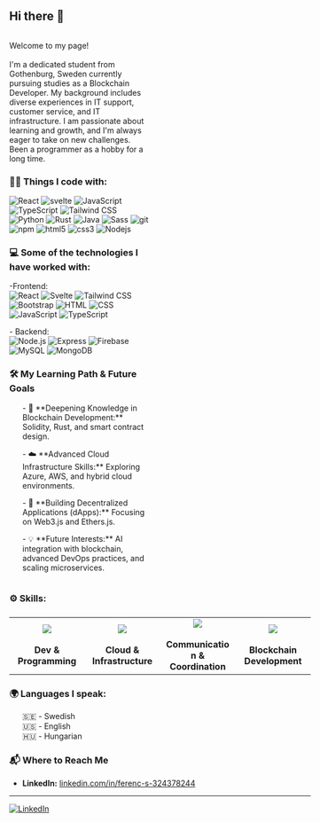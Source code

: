 ## Hi there 👋

<main style="display:flex; flex-wrap:wrap;">

<div  style="width:50%">
<p>Welcome to my page! <br /><br /> I'm a dedicated student from <img src="https://cdn-icons-png.flaticon.com/512/197/197564.png" width="13"/> Gothenburg, Sweden currently pursuing studies as a Blockchain Developer. My background includes diverse experiences in IT support, customer service, and IT infrastructure. I am passionate about learning and growth, and I'm always eager to take on new challenges. Been a programmer as a hobby for a long time.</p>

<h3>👨‍💻 Things I code with: </h3>
<p>
  <img alt="React" src="https://img.shields.io/badge/-React-45b8d8?style=flat-square&logo=react&logoColor=white" />
    <img alt="svelte" src="https://img.shields.io/badge/-Svelte-ff3e00?style=flat-square&logo=svelte&logoColor=white" />
  <img alt="JavaScript" src="https://img.shields.io/badge/-JavaScript-f7df1e?style=flat-square&logo=javascript&logoColor=black" />
  <img alt="TypeScript" src="https://img.shields.io/badge/-TypeScript-007ACC?style=flat-square&logo=typescript&logoColor=white" />
  <img alt="Tailwind CSS" src="https://img.shields.io/badge/-Tailwind%20CSS-38B2AC?style=flat-square&logo=tailwind-css&logoColor=white" />
  <img alt="Python" src="https://img.shields.io/badge/-Python-3776AB?style=flat-square&logo=python&logoColor=white" />
  <img alt="Rust" src="https://img.shields.io/badge/-Rust-000000?style=flat-square&logo=rust&logoColor=white" />
  <img alt="Java" src="https://img.shields.io/badge/-Java-007396?style=flat-square&logo=java&logoColor=white" />
  <img alt="Sass" src="https://img.shields.io/badge/-Sass-CC6699?style=flat-square&logo=sass&logoColor=white" />
  <img alt="git" src="https://img.shields.io/badge/-Git-F05032?style=flat-square&logo=git&logoColor=white" />
  <img alt="npm" src="https://img.shields.io/badge/-NPM-CB3837?style=flat-square&logo=npm&logoColor=white" />
  <img alt="html5" src="https://img.shields.io/badge/-HTML5-E34F26?style=flat-square&logo=html5&logoColor=white" />
  <img alt="css3" src="https://img.shields.io/badge/-CSS3-1572B6?style=flat-square&logo=css3&logoColor=white" />
  <img alt="Nodejs" src="https://img.shields.io/badge/-Nodejs-43853d?style=flat-square&logo=Node.js&logoColor=white" />
</p>

<h3>💻 Some of the technologies I have worked with: </h3>

<p>
-Frontend: <br/>
    <img alt="React" src="https://img.shields.io/badge/-React-45b8d8?style=flat-square&logo=react&logoColor=white" />
    <img alt="Svelte" src="https://img.shields.io/badge/-Svelte-ff3e00?style=flat-square&logo=svelte&logoColor=white" />
    <img alt="Tailwind CSS" src="https://img.shields.io/badge/-Tailwind%20CSS-38B2AC?style=flat-square&logo=tailwind-css&logoColor=white" />
    <img alt="Bootstrap" src="https://img.shields.io/badge/-Bootstrap-7952B3?style=flat-square&logo=bootstrap&logoColor=white" />
    <img alt="HTML" src="https://img.shields.io/badge/-HTML-E34F26?style=flat-square&logo=html5&logoColor=white" />
    <img alt="CSS" src="https://img.shields.io/badge/-CSS-1572B6?style=flat-square&logo=css3&logoColor=white" />
    <img alt="JavaScript" src="https://img.shields.io/badge/-JavaScript-F7DF1E?style=flat-square&logo=javascript&logoColor=black" />
    <img alt="TypeScript" src="https://img.shields.io/badge/-TypeScript-007ACC?style=flat-square&logo=typescript&logoColor=white" />
</p>
<p>
- Backend: <br /><img alt="Node.js" src="https://img.shields.io/badge/-Node.js-339933?style=flat-square&logo=node.js&logoColor=white" />
<img alt="Express" src="https://img.shields.io/badge/-Express-000000?style=flat-square&logo=express&logoColor=white" />
<img alt="Firebase" src="https://img.shields.io/badge/-Firebase-FFCA28?style=flat-square&logo=firebase&logoColor=white" />
<img alt="MySQL" src="https://img.shields.io/badge/-MySQL-4479A1?style=flat-square&logo=mysql&logoColor=white" />
<img alt="MongoDB" src="https://img.shields.io/badge/-MongoDB-47A248?style=flat-square&logo=mongodb&logoColor=white" />
</p>

<h3>🛠️ My Learning Path & Future Goals</h3>
<ul>
<p>- 📖 **Deepening Knowledge in Blockchain Development:** Solidity, Rust, and smart contract design.</p>
<p>- ☁️ **Advanced Cloud Infrastructure Skills:** Exploring Azure, AWS, and hybrid cloud environments.</p>
<p>- 🔗 **Building Decentralized Applications (dApps):** Focusing on Web3.js and Ethers.js.</p>
<p>- 💡 **Future Interests:** AI integration with blockchain, advanced DevOps practices, and scaling microservices.</p>
</ul>
</div>

<div>

<h3>⚙️ Skills: </h3>
<table style="text-align:center; border:none; display:flex; align-items:center;">
  <tr style="display:flex; align-items:center; justify-content: center;">
    <td  width="120px">
      <img src="https://github.com/user-attachments/assets/97bb324e-b4d6-4162-82b9-8a9861a7ee91" />
      <br />
      <br /><b>Dev & Programming</b>
    </td>
    <td  width="120px">
<img src="https://github.com/user-attachments/assets/e50c043f-8973-48d9-9a60-a445509de775" />
        <br />
      <br /><b>Cloud & Infrastructure</b>
    </td>
    <td  width="120px">
      <img src="https://github.com/user-attachments/assets/1cba6afe-10e4-4fb6-b37e-8195418a0704" />
        <br />
      <br /><b>Communication & Coordination</b>
    </td>
    <td  width="120px">
      <img src="https://github.com/user-attachments/assets/cd12c230-cdac-4599-8992-3696bbced884" />
        <br />
      <br /><b>Blockchain Development</b>
    </td>
  </tr>
</table>
<h3>🌍 Languages I speak: </h3>
<ul>
<p>
🇸🇪 - Swedish  <br/>
🇺🇸 - English  <br/>
🇭🇺 - Hungarian  <br/>
</ul>

### 📬 Where to Reach Me

- **LinkedIn:** [linkedin.com/in/ferenc-s-324378244](https://www.linkedin.com/in/ferenc-s-324378244/)

---

<p align="left">
  <a href="https://www.linkedin.com/in/ferenc-s-324378244/" target="_blank">
    <img alt="LinkedIn" src="https://img.shields.io/badge/LinkedIn-0077B5?style=for-the-badge&logo=linkedin&logoColor=white" />
  </a>
</p>
</div>
</main>
